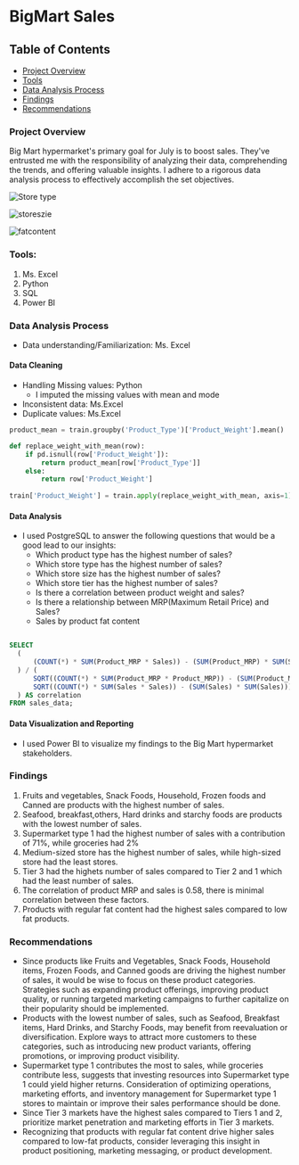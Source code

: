 # BigMart Sales

## Table of Contents
- [Project Overview](#project-overview)
- [Tools](tools)
- [Data Analysis Process](data-analysis-process)
- [Findings](findings)
- [Recommendations](recommendations)

### Project Overview 

Big Mart hypermarket's primary goal for July is to boost sales. They've entrusted me with the responsibility of analyzing their data, comprehending the trends, and offering valuable insights. 
I adhere to a rigorous data analysis process to effectively accomplish the set objectives.

![Store type](https://github.com/mutheu-eng/BigMartSales/assets/121784849/54c09b43-5497-41c7-8b96-75a09874eb8c)

![storeszie](https://github.com/mutheu-eng/BigMartSales/assets/121784849/f439e6b6-ece7-4ce5-ace2-4d2fa087b620)

![fatcontent](https://github.com/mutheu-eng/BigMartSales/assets/121784849/67b16222-3043-4a7c-92a7-4472310662a2)


### Tools:
 1. Ms. Excel
 2. Python
 3. SQL
 4. Power BI

### Data Analysis Process 
- Data understanding/Familiarization: Ms. Excel

#### Data Cleaning
  - Handling Missing values: Python
      - I imputed the missing values with mean and mode
  - Inconsistent data: Ms.Excel
  - Duplicate values: Ms.Excel
``` python
product_mean = train.groupby('Product_Type')['Product_Weight'].mean() 

def replace_weight_with_mean(row):
    if pd.isnull(row['Product_Weight']):
        return product_mean[row['Product_Type']]
    else:
        return row['Product_Weight']
    
train['Product_Weight'] = train.apply(replace_weight_with_mean, axis=1)

```
 
#### Data Analysis
-  I used PostgreSQL to answer the following questions that would be a good lead to our insights:
    - Which product type has the highest number of sales?
    - Which store type has the highest number of sales?
    - Which store size has the highest number of sales?
    - Which store tier has the highest number of sales?
    - Is there a correlation between product weight and sales?
    - Is there a relationship between MRP(Maximum Retail Price) and Sales?
    - Sales by product fat content
  ``` SQL

SELECT
    (
        (COUNT(*) * SUM(Product_MRP * Sales)) - (SUM(Product_MRP) * SUM(Sales))
    ) / (
        SQRT((COUNT(*) * SUM(Product_MRP * Product_MRP)) - (SUM(Product_MRP) * SUM(Product_MRP))) *
        SQRT((COUNT(*) * SUM(Sales * Sales)) - (SUM(Sales) * SUM(Sales)))
    ) AS correlation
FROM sales_data;
```
   
#### Data Visualization and Reporting
 - I used Power BI to visualize my findings to the Big Mart hypermarket stakeholders.

### Findings
1. Fruits and vegetables, Snack Foods, Household, Frozen foods and Canned are products with the highest number of sales.
2. Seafood, breakfast,others, Hard drinks and starchy foods are products with the lowest number of sales.
3. Supermarket type 1 had the highest number of sales with a contribution of 71%, while groceries had 2%
4. Medium-sized store has the highest number of sales, while high-sized store had the least stores.
5. Tier 3 had the highets number of sales compared to Tier 2 and 1 which had the least number of sales.
6. The correlation of product MRP and sales is 0.58, there is minimal correlation between these factors.
8. Products with regular fat content had the highest sales compared to low fat products.

### Recommendations
- Since products like Fruits and Vegetables, Snack Foods, Household items, Frozen Foods, and Canned goods are driving the highest number of sales, it would be wise to focus on these product categories. Strategies such as expanding product offerings, improving product quality, or running targeted marketing campaigns to further capitalize on their popularity should be implemented.
- Products with the lowest number of sales, such as Seafood, Breakfast items, Hard Drinks, and Starchy Foods, may benefit from reevaluation or diversification. Explore ways to attract more customers to these categories, such as introducing new product variants, offering promotions, or improving product visibility.
- Supermarket type 1 contributes the most to sales, while groceries contribute less, suggests that investing resources into Supermarket type 1 could yield higher returns. Consideration of optimizing operations, marketing efforts, and inventory management for Supermarket type 1 stores to maintain or improve their sales performance should be done.
- Since Tier 3 markets have the highest sales compared to Tiers 1 and 2, prioritize market penetration and marketing efforts in Tier 3 markets.
- Recognizing that products with regular fat content drive higher sales compared to low-fat products, consider leveraging this insight in product positioning, marketing messaging, or product development.


  


